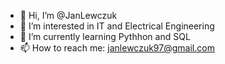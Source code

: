 - 👋 Hi, I’m @JanLewczuk
- 👀 I’m interested in IT and Electrical Engineering
- 🌱 I’m currently learning Pythhon and SQL
- 📫 How to reach me: janlewczuk97@gmail.com
